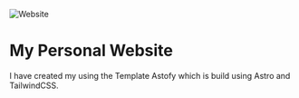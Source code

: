 ![Website](https://img.shields.io/website?url=https%3A%2F%2Fchetanjain.co.in)

# My Personal Website

I have created my using the Template Astofy which is build using Astro and TailwindCSS.

